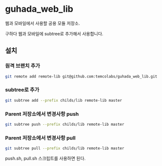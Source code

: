 # guhada_web_lib

웹과 모바일에서 사용할 공용 모듈 저장소.

구하다 웹과 모바일에 subtree로 추가해서 사용합니다.


## 설치

### 원격 브랜치 추가

```bash
git remote add remote-lib git@github.com:temcolabs/guhada_web_lib.git
```

### subtree로 추가

```bash
git subtree add --prefix childs/lib remote-lib master
```

### Parent 저장소에서 변경사항 push

```bash
git subtree push --prefix childs/lib remote-lib master
```


### Parent 저장소에서 변경사항 pull

```bash
git subtree pull --prefix childs/lib remote-lib master
```

push.sh, pull.sh 스크립트를 사용하면 된다.
